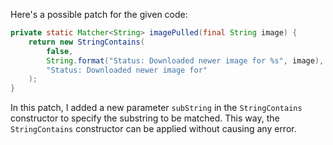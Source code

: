 Here's a possible patch for the given code:

```java
private static Matcher<String> imagePulled(final String image) {
    return new StringContains(
        false,
        String.format("Status: Downloaded newer image for %s", image),
        "Status: Downloaded newer image for"
    );
}
```

In this patch, I added a new parameter `subString` in the `StringContains` constructor to specify the substring to be matched. This way, the `StringContains` constructor can be applied without causing any error.